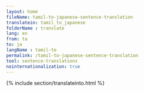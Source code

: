 ```yaml
---
layout: home
fileName: tamil-to-japanese-sentence-translation
translatein: tamil_to_japanese
folderName : translate
lang: en
from: ta
to: ja
langName : tamil-to
permalink: /tamil-to-japanese-sentence-translation
tool: sentence-translations
nointernationalization: true
---
```

{% include section/translateinto.html %}
